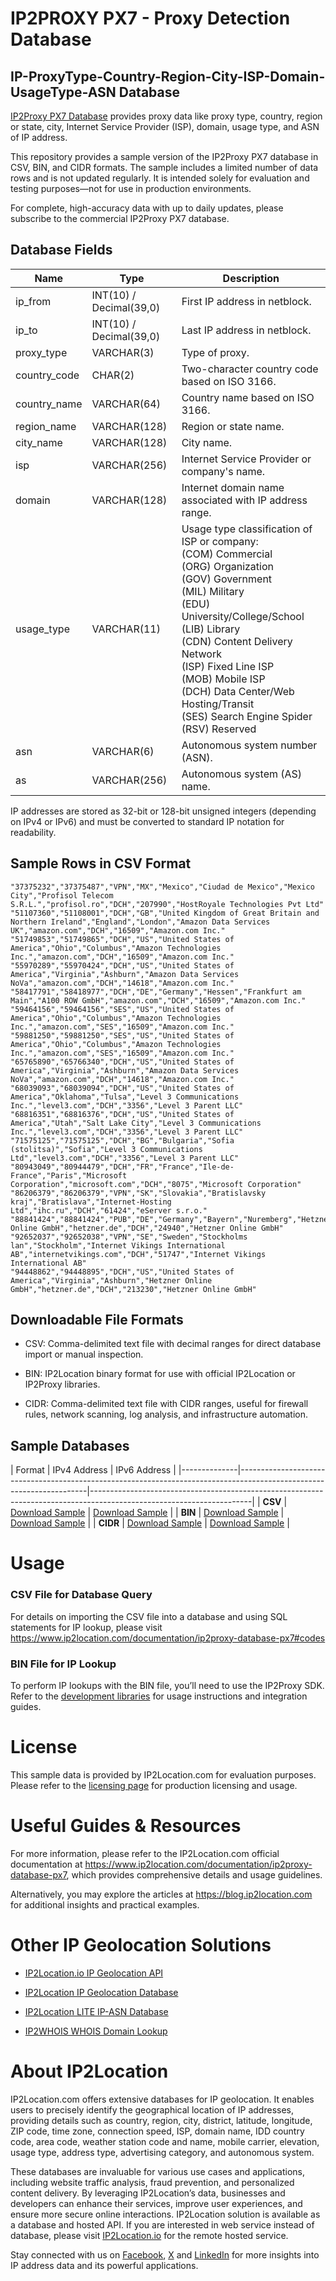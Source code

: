 # IP2PROXY PX7 - Proxy Detection Database

## IP-ProxyType-Country-Region-City-ISP-Domain-UsageType-ASN Database

[IP2Proxy PX7 Database](https://www.ip2location.com/database/px7-ip-proxytype-country-region-city-isp-domain-usagetype-asn) provides proxy data like proxy type, country, region or state, city, Internet Service Provider (ISP), domain, usage type, and ASN of IP address.

This repository provides a sample version of the IP2Proxy PX7 database in CSV, BIN, and CIDR formats. The sample includes a limited number of data rows and is not updated regularly. It is intended solely for evaluation and testing purposes—not for use in production environments. 

For complete, high-accuracy data with up to daily updates, please subscribe to the commercial IP2Proxy PX7 database.

## Database Fields

| **Name** | **Type** | **Description** |
| --- | --- | --- |
| ip_from | INT(10)  / Decimal(39,0) | First IP address in netblock. |
| ip_to | INT(10)  / Decimal(39,0) | Last IP address in netblock. |
| proxy_type | VARCHAR(3) | Type of proxy. |
| country_code | CHAR(2) | Two-character country code based on ISO 3166. |
| country_name | VARCHAR(64) | Country name based on ISO 3166. |
| region_name | VARCHAR(128) | Region or state name. |
| city_name | VARCHAR(128) | City name. |
| isp | VARCHAR(256) | Internet Service Provider or company's name. |
| domain | VARCHAR(128) | Internet domain name associated with IP address range. |
| usage_type | VARCHAR(11) | Usage type classification of ISP or company:<br> (COM) Commercial<br> (ORG) Organization<br> (GOV) Government<br> (MIL) Military<br> (EDU) University/College/School<br> (LIB) Library<br> (CDN) Content Delivery Network<br> (ISP) Fixed Line ISP<br> (MOB) Mobile ISP<br> (DCH) Data Center/Web Hosting/Transit<br> (SES) Search Engine Spider<br> (RSV) Reserved |
| asn | VARCHAR(6) | Autonomous system number (ASN). |
| as | VARCHAR(256) | Autonomous system (AS) name. |

IP addresses are stored as 32-bit or 128-bit unsigned integers (depending on IPv4 or IPv6) and must be converted to standard IP notation for readability.

## Sample Rows in CSV Format
```csv
"37375232","37375487","VPN","MX","Mexico","Ciudad de Mexico","Mexico City","Profisol Telecom S.R.L.","profisol.ro","DCH","207990","HostRoyale Technologies Pvt Ltd"
"51107360","51108001","DCH","GB","United Kingdom of Great Britain and Northern Ireland","England","London","Amazon Data Services UK","amazon.com","DCH","16509","Amazon.com Inc."
"51749853","51749865","DCH","US","United States of America","Ohio","Columbus","Amazon Technologies Inc.","amazon.com","DCH","16509","Amazon.com Inc."
"55970289","55970424","DCH","US","United States of America","Virginia","Ashburn","Amazon Data Services NoVa","amazon.com","DCH","14618","Amazon.com Inc."
"58417791","58418977","DCH","DE","Germany","Hessen","Frankfurt am Main","A100 ROW GmbH","amazon.com","DCH","16509","Amazon.com Inc."
"59464156","59464156","SES","US","United States of America","Ohio","Columbus","Amazon Technologies Inc.","amazon.com","SES","16509","Amazon.com Inc."
"59881250","59881250","SES","US","United States of America","Ohio","Columbus","Amazon Technologies Inc.","amazon.com","SES","16509","Amazon.com Inc."
"65765890","65766340","DCH","US","United States of America","Virginia","Ashburn","Amazon Data Services NoVa","amazon.com","DCH","14618","Amazon.com Inc."
"68039093","68039094","DCH","US","United States of America","Oklahoma","Tulsa","Level 3 Communications Inc.","level3.com","DCH","3356","Level 3 Parent LLC"
"68816351","68816376","DCH","US","United States of America","Utah","Salt Lake City","Level 3 Communications Inc.","level3.com","DCH","3356","Level 3 Parent LLC"
"71575125","71575125","DCH","BG","Bulgaria","Sofia (stolitsa)","Sofia","Level 3 Communications Ltd","level3.com","DCH","3356","Level 3 Parent LLC"
"80943049","80944479","DCH","FR","France","Ile-de-France","Paris","Microsoft Corporation","microsoft.com","DCH","8075","Microsoft Corporation"
"86206379","86206379","VPN","SK","Slovakia","Bratislavsky kraj","Bratislava","Internet-Hosting Ltd","ihc.ru","DCH","61424","eServer s.r.o."
"88841424","88841424","PUB","DE","Germany","Bayern","Nuremberg","Hetzner Online GmbH","hetzner.de","DCH","24940","Hetzner Online GmbH"
"92652037","92652038","VPN","SE","Sweden","Stockholms lan","Stockholm","Internet Vikings International AB","internetvikings.com","DCH","51747","Internet Vikings International AB"
"94448862","94448895","DCH","US","United States of America","Virginia","Ashburn","Hetzner Online GmbH","hetzner.de","DCH","213230","Hetzner Online GmbH"
```

## Downloadable File Formats

- CSV: Comma-delimited text file with decimal ranges for direct database import or manual inspection.

- BIN: IP2Location binary format for use with official IP2Location or IP2Proxy libraries.

- CIDR: Comma-delimited text file with CIDR ranges, useful for firewall rules, network scanning, log analysis, and infrastructure automation.

## Sample Databases

| Format       | IPv4 Address
| IPv6 Address                                                                                                          |
|--------------|----------------------------------------------------------------------------------------------------------------------|----------------------------------------------------------------------------------------------------------------------|
| **CSV**      | [Download Sample](https://github.com/ip2location/sample-databases/tree/main/IP2Proxy/PX7/ip2proxy-px7-sample.ipv4.csv) | [Download Sample](https://github.com/ip2location/sample-databases/tree/main/IP2Proxy/PX7/ip2proxy-px7-sample.ipv6.csv) |
| **BIN**      | [Download Sample](https://github.com/ip2location/sample-databases/tree/main/IP2Proxy/PX7/ip2proxy-px7-sample.ipv4.bin) | [Download Sample](https://github.com/ip2location/sample-databases/tree/main/IP2Proxy/PX7/ip2proxy-px7-sample.ipv6.bin) |
| **CIDR**     | [Download Sample](https://github.com/ip2location/sample-databases/tree/main/IP2Proxy/PX7/ip2proxy-px7-sample.ipv4.cidr.csv) | [Download Sample](https://github.com/ip2location/sample-databases/tree/main/IP2Proxy/PX7/ip2proxy-px7-sample.ipv6.cidr.csv) |



# Usage

### CSV File for Database Query

For details on importing the CSV file into a database and using SQL statements for IP lookup, please visit [](https://xxxxx)<https://www.ip2location.com/documentation/ip2proxy-database-px7#codes>

### BIN File for IP Lookup

To perform IP lookups with the BIN file, you’ll need to use the IP2Proxy SDK. Refer to the [development libraries](https://www.ip2location.com/development-libraries/?tab=ip2proxy) for usage instructions and integration guides.

# License

This sample data is provided by IP2Location.com for evaluation purposes. Please refer to the [licensing page](https://www.ip2location.com/licensing) for production licensing and usage.

# Useful Guides & Resources

For more information, please refer to the IP2Location.com official documentation at <https://www.ip2location.com/documentation/ip2proxy-database-px7>, which provides comprehensive details and usage guidelines.

Alternatively, you may explore the articles at <https://blog.ip2location.com> for additional insights and practical examples.

# Other IP Geolocation Solutions

- [IP2Location.io IP Geolocation API](https://www.ip2location.io)

- [IP2Location IP Geolocation Database](https://www.ip2location.com/database/ip2location)

- [IP2Location LITE IP-ASN Database](https://lite.ip2location.com/database-asn)

- [IP2WHOIS WHOIS Domain Lookup](https://www.ip2whois.com/)

# About IP2Location

IP2Location.com offers extensive databases for IP geolocation. It enables users to precisely identify the geographical location of IP addresses, providing details such as country, region, city, district, latitude, longitude, ZIP code, time zone, connection speed, ISP, domain name, IDD country code, area code, weather station code and name, mobile carrier, elevation, usage type, address type, advertising category, and autonomous system.

These databases are invaluable for various use cases and applications, including website traffic analysis, fraud prevention, and personalized content delivery. By leveraging IP2Location’s data, businesses and developers can enhance their services, improve user experiences, and ensure more secure online interactions. IP2Location solution is available as a database and hosted API. If you are interested in web service instead of database, please visit [IP2Location.io](https://www.ip2location.io) for the remote hosted service.

Stay connected with us on [Facebook](https://www.facebook.com/ip2location), [X](https://x.com/ip2location) and [LinkedIn](https://www.linkedin.com/company/ip2location) for more insights into IP address data and its powerful applications.

